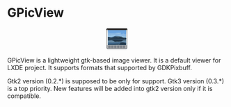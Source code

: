 # GPicView

<p align="center">
  <img src="gpicview.png">
</p>

GPicView is a lightweight gtk-based image viewer. It is a default viewer for LXDE project. It supports formats that supported by GDKPixbuff. 

Gtk2 version (0.2.\*) is supposed to be only for support. Gtk3 version (0.3.\*) is a top priority. New features will be added into gtk2 version only if it is compatible.
